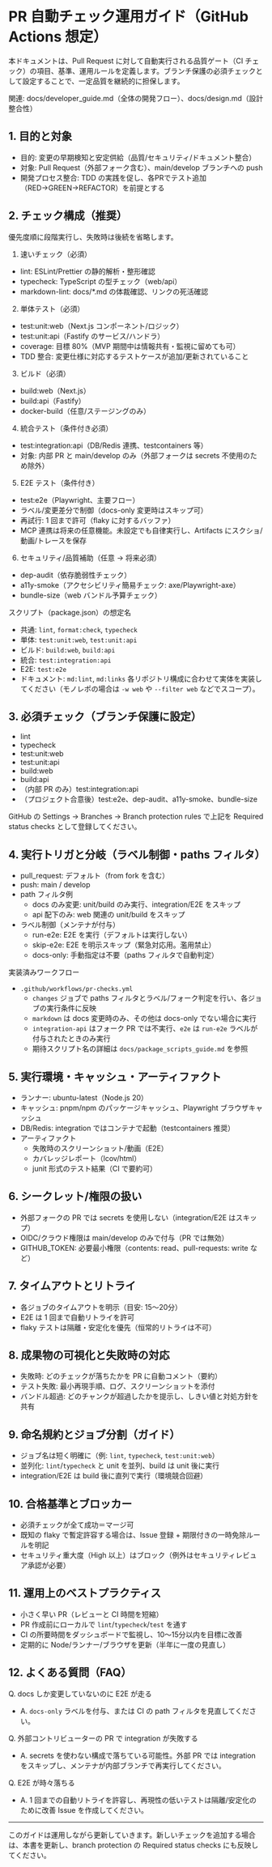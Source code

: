 # PR 自動チェック運用ガイド（GitHub Actions 想定）

本ドキュメントは、Pull Request に対して自動実行される品質ゲート（CI チェック）の項目、基準、運用ルールを定義します。ブランチ保護の必須チェックとして設定することで、一定品質を継続的に担保します。

関連: docs/developer_guide.md（全体の開発フロー）、docs/design.md（設計整合性）

## 1. 目的と対象
- 目的: 変更の早期検知と安定供給（品質/セキュリティ/ドキュメント整合）
- 対象: Pull Request（外部フォーク含む）、main/develop ブランチへの push
 - 開発プロセス整合: TDD の実践を促し、各PRでテスト追加（RED→GREEN→REFACTOR）を前提とする

## 2. チェック構成（推奨）
優先度順に段階実行し、失敗時は後続を省略します。

1) 速いチェック（必須）
- lint: ESLint/Prettier の静的解析・整形確認
- typecheck: TypeScript の型チェック（web/api）
- markdown-lint: docs/*.md の体裁確認、リンクの死活確認

2) 単体テスト（必須）
- test:unit:web（Next.js コンポーネント/ロジック）
- test:unit:api（Fastify のサービス/ハンドラ）
- coverage: 目標 80%（MVP 期間中は情報共有・監視に留めても可）
 - TDD 整合: 変更仕様に対応するテストケースが追加/更新されていること

3) ビルド（必須）
- build:web（Next.js）
- build:api（Fastify）
- docker-build（任意/ステージングのみ）

4) 統合テスト（条件付き必須）
- test:integration:api（DB/Redis 連携、testcontainers 等）
- 対象: 内部 PR と main/develop のみ（外部フォークは secrets 不使用のため除外）

5) E2E テスト（条件付き）
- test:e2e（Playwright、主要フロー）
- ラベル/変更差分で制御（docs-only 変更時はスキップ可）
- 再試行: 1 回まで許可（flaky に対するバッファ）
 - MCP 連携は将来の任意機能。未設定でも自律実行し、Artifacts にスクショ/動画/トレースを保存

6) セキュリティ/品質補助（任意 → 将来必須）
- dep-audit（依存脆弱性チェック）
- a11y-smoke（アクセシビリティ簡易チェック: axe/Playwright-axe）
- bundle-size（web バンドル予算チェック）

スクリプト（package.json）の想定名
- 共通: `lint`, `format:check`, `typecheck`
- 単体: `test:unit:web`, `test:unit:api`
- ビルド: `build:web`, `build:api`
- 統合: `test:integration:api`
- E2E: `test:e2e`
- ドキュメント: `md:lint`, `md:links`
各リポジトリ構成に合わせて実体を実装してください（モノレポの場合は `-w web` や `--filter web` などでスコープ）。

## 3. 必須チェック（ブランチ保護に設定）
- lint
- typecheck
- test:unit:web
- test:unit:api
- build:web
- build:api
- （内部 PR のみ）test:integration:api
- （プロジェクト合意後）test:e2e、dep-audit、a11y-smoke、bundle-size

GitHub の Settings → Branches → Branch protection rules で上記を Required status checks として登録してください。

## 4. 実行トリガと分岐（ラベル制御・paths フィルタ）
- pull_request: デフォルト（from fork を含む）
- push: main / develop
- path フィルタ例
  - docs のみ変更: unit/build のみ実行、integration/E2E をスキップ
  - api 配下のみ: web 関連の unit/build をスキップ
- ラベル制御（メンテナが付与）
  - run-e2e: E2E を実行（デフォルトは実行しない）
  - skip-e2e: E2E を明示スキップ（緊急対応用。濫用禁止）
  - docs-only: 手動指定は不要（paths フィルタで自動判定）

実装済みワークフロー
- `.github/workflows/pr-checks.yml`
  - `changes` ジョブで paths フィルタとラベル/フォーク判定を行い、各ジョブの実行条件に反映
  - `markdown` は docs 変更時のみ、その他は docs-only でない場合に実行
  - `integration-api` はフォーク PR では不実行、`e2e` は `run-e2e` ラベルが付与されたときのみ実行
  - 期待スクリプト名の詳細は `docs/package_scripts_guide.md` を参照

## 5. 実行環境・キャッシュ・アーティファクト
- ランナー: ubuntu-latest（Node.js 20）
- キャッシュ: pnpm/npm のパッケージキャッシュ、Playwright ブラウザキャッシュ
- DB/Redis: integration ではコンテナで起動（testcontainers 推奨）
- アーティファクト
  - 失敗時のスクリーンショット/動画（E2E）
  - カバレッジレポート（lcov/html）
  - junit 形式のテスト結果（CI で要約可）

## 6. シークレット/権限の扱い
- 外部フォークの PR では secrets を使用しない（integration/E2E はスキップ）
- OIDC/クラウド権限は main/develop のみで付与（PR では無効）
- GITHUB_TOKEN: 必要最小権限（contents: read、pull-requests: write など）

## 7. タイムアウトとリトライ
- 各ジョブのタイムアウトを明示（目安: 15〜20分）
- E2E は 1 回まで自動リトライを許可
- flaky テストは隔離・安定化を優先（恒常的リトライは不可）

## 8. 成果物の可視化と失敗時の対応
- 失敗時: どのチェックが落ちたかを PR に自動コメント（要約）
- テスト失敗: 最小再現手順、ログ、スクリーンショットを添付
- バンドル超過: どのチャンクが超過したかを提示し、しきい値と対処方針を共有

## 9. 命名規約とジョブ分割（ガイド）
- ジョブ名は短く明確に（例: `lint`, `typecheck`, `test:unit:web`）
- 並列化: `lint`/`typecheck` と unit を並列、build は unit 後に実行
- integration/E2E は build 後に直列で実行（環境競合回避）

## 10. 合格基準とブロッカー
- 必須チェックが全て成功＝マージ可
- 既知の flaky で暫定許容する場合は、Issue 登録 + 期限付きの一時免除ルールを明記
- セキュリティ重大度（High 以上）はブロック（例外はセキュリティレビュア承認が必要）

## 11. 運用上のベストプラクティス
- 小さく早い PR（レビューと CI 時間を短縮）
- PR 作成前にローカルで `lint`/`typecheck`/`test` を通す
- CI の所要時間をダッシュボードで監視し、10〜15分以内を目標に改善
- 定期的に Node/ランナー/ブラウザを更新（半年に一度の見直し）

## 12. よくある質問（FAQ）
Q. docs しか変更していないのに E2E が走る
- A. `docs-only` ラベルを付与、または CI の path フィルタを見直してください。

Q. 外部コントリビューターの PR で integration が失敗する
- A. secrets を使わない構成で落ちている可能性。外部 PR では integration をスキップし、メンテナが内部ブランチで再実行してください。

Q. E2E が時々落ちる
- A. 1 回までの自動リトライを許容し、再現性の低いテストは隔離/安定化のために改善 Issue を作成してください。

---
このガイドは運用しながら更新していきます。新しいチェックを追加する場合は、本書を更新し、branch protection の Required status checks にも反映してください。
